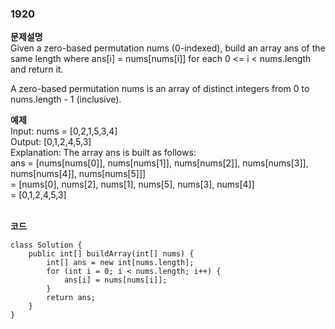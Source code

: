 ### 1920

**문제설명**<br>
Given a zero-based permutation nums (0-indexed), build an array ans of the same length where ans[i] = nums[nums[i]] for each 0 <= i < nums.length and return it.

A zero-based permutation nums is an array of distinct integers from 0 to nums.length - 1 (inclusive).
<br>


**예제**<br>
Input: nums = [0,2,1,5,3,4]<br>
Output: [0,1,2,4,5,3]<br>
Explanation: The array ans is built as follows: <br>
ans = [nums[nums[0]], nums[nums[1]], nums[nums[2]], nums[nums[3]], nums[nums[4]], nums[nums[5]]]<br>
    = [nums[0], nums[2], nums[1], nums[5], nums[3], nums[4]]<br>
    = [0,1,2,4,5,3]<br>
<br>

**코드**
```
class Solution {
    public int[] buildArray(int[] nums) {
        int[] ans = new int[nums.length];
        for (int i = 0; i < nums.length; i++) {
            ans[i] = nums[nums[i]];
        }
        return ans;
    }
}
```
